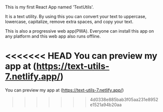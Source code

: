 This is my first React App named 'TextUtils'.

It is a text utility. By using this you can convert your text to uppercase, lowercase, capitalize, remove extra spaces, and copy your text.

This is also a progressive web app(PWA). Everyone can install this app on any platform and this web app also runs offline.

<<<<<<< HEAD
You can preview my app at (https://text-utils-7.netlify.app/)
=======
You can preview my app at (https://text-utils-7.netlify.app/)
>>>>>>> 4d0338e885bab3f05aa231e8952e1521a94b20aa
